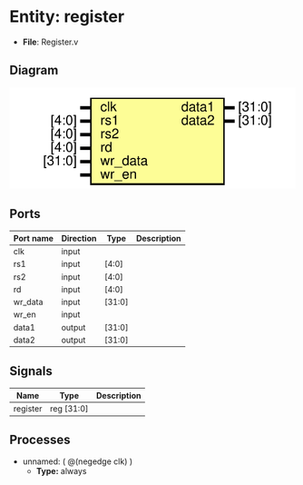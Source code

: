 # Entity: register 

- **File**: Register.v

## Diagram

![Diagram](Register.svg "Diagram")

## Ports

| Port name | Direction | Type   | Description |
| --------- | --------- | ------ | ----------- |
| clk       | input     |        |             |
| rs1       | input     | [4:0]  |             |
| rs2       | input     | [4:0]  |             |
| rd        | input     | [4:0]  |             |
| wr_data   | input     | [31:0] |             |
| wr_en     | input     |        |             |
| data1     | output    | [31:0] |             |
| data2     | output    | [31:0] |             |

## Signals

| Name     | Type       | Description |
| -------- | ---------- | ----------- |
| register | reg [31:0] |             |

## Processes
- unnamed: ( @(negedge clk) )
  - **Type:** always
